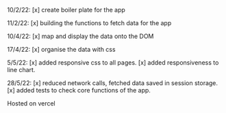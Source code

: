 10/2/22:
[x] create boiler plate for the app

11/2/22:
[x] building the functions to fetch data for the app

10/4/22:
[x] map and display the data onto the DOM

17/4/22:
[x] organise the data with css

5/5/22:
[x] added responsive css to all pages.
[x] added responsiveness to line chart.

28/5/22:
[x] reduced network calls, fetched data saved in session storage.
[x] added tests to check core functions of the app.


Hosted on vercel
